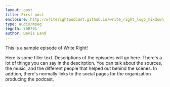 ```yaml
---
layout: post
title: First post
enclosure: http://writerightpodcast.github.io/write_right_logo_mixdown_v4.mp3
type: audio/mpeg
legnth: 768791
author: Davis Land
---
```


This is a sample episode of Write Right!

Here is some filler text. Descriptions of the episodes will go here. There's a lot of things you can say in the descirption. You can talk about the sources, the music, and the different people that helped out behind the scenes. In addtion, there's normally links to the social pages for the organization producing the podcast.